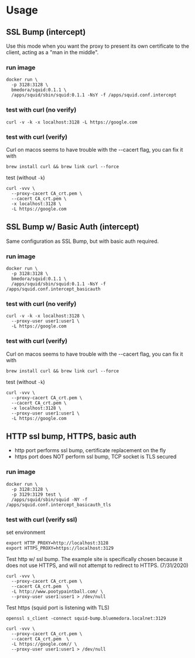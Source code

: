 # Usage

## SSL Bump (intercept)

Use this mode when you want the proxy to present its own
certificate to the client, acting as a "man in the middle".

### run image
```
docker run \
  -p 3128:3128 \
  bmedora/squid:0.1.1 \
  /apps/squid/sbin/squid:0.1.1 -NsY -f /apps/squid.conf.intercept
```

### test with curl (no verify)
```
curl -v -k -x localhost:3128 -L https://google.com
```

### test with curl (verify)

Curl on macos seems to have trouble with the --cacert flag, you
can fix it with
```
brew install curl && brew link curl --force
```

test (without `-k`)
```
curl -vvv \
  --proxy-cacert CA_crt.pem \
  --cacert CA_crt.pem \
  -x localhost:3128 \
  -L https://google.com
```

## SSL Bump w/ Basic Auth (intercept)

Same configuration as SSL Bump, but with basic auth required.

### run image
```
docker run \
  -p 3128:3128 \
  bmedora/squid:0.1.1 \
  /apps/squid/sbin/squid:0.1.1 -NsY -f /apps/squid.conf.intercept_basicauth
```

### test with curl (no verify)
```
curl -v -k -x localhost:3128 \
  --proxy-user user1:user1 \
  -L https://google.com
```

### test with curl (verify)

Curl on macos seems to have trouble with the --cacert flag, you
can fix it with
```
brew install curl && brew link curl --force
```

test (without `-k`)
```
curl -vvv \
  --proxy-cacert CA_crt.pem \
  --cacert CA_crt.pem \
  -x localhost:3128 \
  --proxy-user user1:user1 \
  -L https://google.com
```

## HTTP ssl bump, HTTPS, basic auth

- http port performs ssl bump, certificate replacement on the fly
- https port does NOT perform ssl bump, TCP socket is TLS secured

### run image
```
docker run \
  -p 3128:3128 \
  -p 3129:3129 test \
  /apps/squid/sbin/squid -NY -f /apps/squid.conf.intercept_basicauth_tls
```

### test with curl (verify ssl)

set environment
```
export HTTP_PROXY=http://localhost:3128
export HTTPS_PROXY=https://localhost:3129
```

Test http w/ ssl bump. The example site is specifically chosen because it
does not use HTTPS, and will not attempt to redirect to HTTPS. (7/31/2020)
```
curl -vvv \
  --proxy-cacert CA_crt.pem \
  --cacert CA_crt.pem  \
  -L http://www.pootypaintball.com/ \
  --proxy-user user1:user1 > /dev/null
```

Test https (squid port is listening with TLS)
```
openssl s_client -connect squid-bump.bluemedora.localnet:3129

curl -vvv \
  --proxy-cacert CA_crt.pem \
  --cacert CA_crt.pem  \
  -L https://google.com// \
  --proxy-user user1:user1 > /dev/null
```
